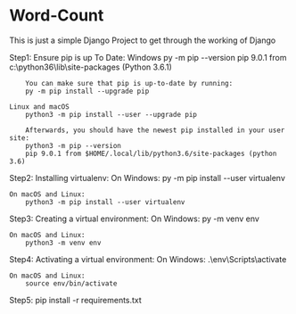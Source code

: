 # Word-Count

This is just a simple Django Project to get through the working of Django

Step1: Ensure pip is up To Date:
    Windows
        py -m pip --version
        pip 9.0.1 from c:\python36\lib\site-packages (Python 3.6.1)

        You can make sure that pip is up-to-date by running:
        py -m pip install --upgrade pip

    Linux and macOS
        python3 -m pip install --user --upgrade pip

        Afterwards, you should have the newest pip installed in your user site:
        python3 -m pip --version
        pip 9.0.1 from $HOME/.local/lib/python3.6/site-packages (python 3.6)
    
Step2: Installing virtualenv: 
    On Windows:
        py -m pip install --user virtualenv

    On macOS and Linux:
        python3 -m pip install --user virtualenv

Step3: Creating a virtual environment:
    On Windows:
        py -m venv env

    On macOS and Linux:
        python3 -m venv env

Step4: Activating a virtual environment:
    On Windows:
        .\env\Scripts\activate

    On macOS and Linux:
        source env/bin/activate

Step5: pip install -r requirements.txt

